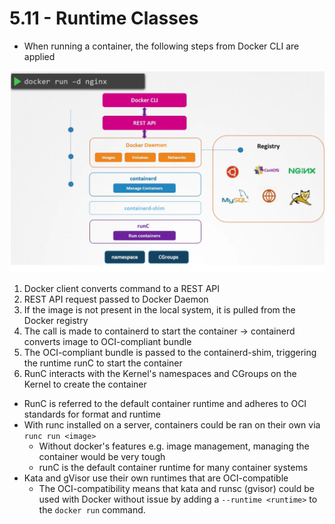# 5.11 - Runtime Classes

- When running a container, the following steps from Docker CLI are applied

![Overview of Docker Runtime Interactions](./img/runtime_overview.png)

1. Docker client converts command to a REST API
2. REST API request passed to Docker Daemon
3. If the image is not present in the local system, it is pulled from the Docker registry
4. The call is made to containerd to start the container -> containerd converts image to OCI-compliant bundle
5. The OCI-compliant bundle is passed to the containerd-shim, triggering the runtime runC to start the container
6. RunC interacts with the Kernel's namespaces and CGroups on the Kernel to create the container

- RunC is referred to the default container runtime and adheres to OCI standards for format and runtime
- With runc installed on a server, containers could be ran on their own via `runc run <image>`
  - Without docker's features e.g. image management, managing the container would be very tough
  - runC is the default container runtime for many container systems
- Kata and gVisor use their own runtimes that are OCI-compatible
  - The OCI-compatibility means that kata and runsc (gvisor) could be used with
Docker without issue by adding a `--runtime <runtime>` to the `docker run` command.